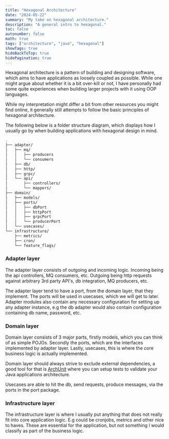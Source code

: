 ```yaml
---
title: "Hexagonal Architecture"
date: "2024-05-22"
summary: "My take on hexagonal architecture."
description: "A general intro to hexagonal."
toc: false
autonumber: false
math: true
tags: ["architecture", "java", "hexagonal"]
showTags: true
hideBackToTop: true
hidePagination: true
---
```


Hexagonal architecture is a pattern of building and designing software, which aims to have applications as loosely coupled as possible.
While one might argue about whether it is a bit over-kill or not, I have personally had some quite experiences when building larger projects with it using OOP languages.

While my interpretation might differ a bit from other resources you might find online, it generally still attempts to follow the basic principles of hexagonal architecture.

The following below is a folder structure diagram, which displays how I usually go by when building applications with hexagonal design in mind.

```sh
.
├── adapter/
│   ├── mq/
│   │   ├── producers
│   │   └── consumers
│   ├── db/
│   ├── http/
│   ├── grpc/
│   └── api/
│       ├── controllers/
│       └── mappers/
├── domain/
│   ├── models/
│   ├── ports/
│   │   ├── dbPort
│   │   ├── httpPort
│   │   ├── grpcPort
│   │   └── producerPort
│   └── usecases/
└── infrastructure/
    ├── metrics/
    ├── cron/
    └── feature_flags/
```

### Adapter layer

The adapter layer consists of outgoing and incoming logic. Incoming being the api controllers, MQ consumers, etc. Outgoing being http requests against arbitrary 3rd party API's, db integration, MQ producers, etc.

The adapter layer tend to have a port, from the domain layer, that they implement. The ports will be used in usecases, which we will get to later.
Adapter modules also contain any necessary configuration for setting up any adapter instance, e.g the db adapter would also contain configuration containing db name, password, etc.

### Domain layer

Domain layer consists of 3 major parts, firstly models, which you can think of as simple POJOs. Secondly the ports, which are the interfaces implemented by adapter layer. Lastly, usecases, this is where the core business logic is actually implemented.

Domain layer should always strive to exclude external dependencies, a good tool for that is [ArchUnit](https://www.archunit.org/) where you can setup tests to validate your Java applications architecture.

Usecases are able to hit the db, send requests, produce messages, via the ports in the port package.

### Infrastructure layer

The infrastructure layer is where I usually put anything that does not really fit into core application logic. E.g could be cronjobs, metrics and other nice to haves.
These are essential for the application, but not something I would classify as part of the business logic.
